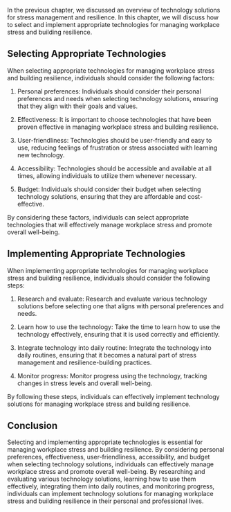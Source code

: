 
In the previous chapter, we discussed an overview of technology solutions for stress management and resilience. In this chapter, we will discuss how to select and implement appropriate technologies for managing workplace stress and building resilience.

Selecting Appropriate Technologies
----------------------------------

When selecting appropriate technologies for managing workplace stress and building resilience, individuals should consider the following factors:

1. Personal preferences: Individuals should consider their personal preferences and needs when selecting technology solutions, ensuring that they align with their goals and values.

2. Effectiveness: It is important to choose technologies that have been proven effective in managing workplace stress and building resilience.

3. User-friendliness: Technologies should be user-friendly and easy to use, reducing feelings of frustration or stress associated with learning new technology.

4. Accessibility: Technologies should be accessible and available at all times, allowing individuals to utilize them whenever necessary.

5. Budget: Individuals should consider their budget when selecting technology solutions, ensuring that they are affordable and cost-effective.

By considering these factors, individuals can select appropriate technologies that will effectively manage workplace stress and promote overall well-being.

Implementing Appropriate Technologies
-------------------------------------

When implementing appropriate technologies for managing workplace stress and building resilience, individuals should consider the following steps:

1. Research and evaluate: Research and evaluate various technology solutions before selecting one that aligns with personal preferences and needs.

2. Learn how to use the technology: Take the time to learn how to use the technology effectively, ensuring that it is used correctly and efficiently.

3. Integrate technology into daily routine: Integrate the technology into daily routines, ensuring that it becomes a natural part of stress management and resilience-building practices.

4. Monitor progress: Monitor progress using the technology, tracking changes in stress levels and overall well-being.

By following these steps, individuals can effectively implement technology solutions for managing workplace stress and building resilience.

Conclusion
----------

Selecting and implementing appropriate technologies is essential for managing workplace stress and building resilience. By considering personal preferences, effectiveness, user-friendliness, accessibility, and budget when selecting technology solutions, individuals can effectively manage workplace stress and promote overall well-being. By researching and evaluating various technology solutions, learning how to use them effectively, integrating them into daily routines, and monitoring progress, individuals can implement technology solutions for managing workplace stress and building resilience in their personal and professional lives.
